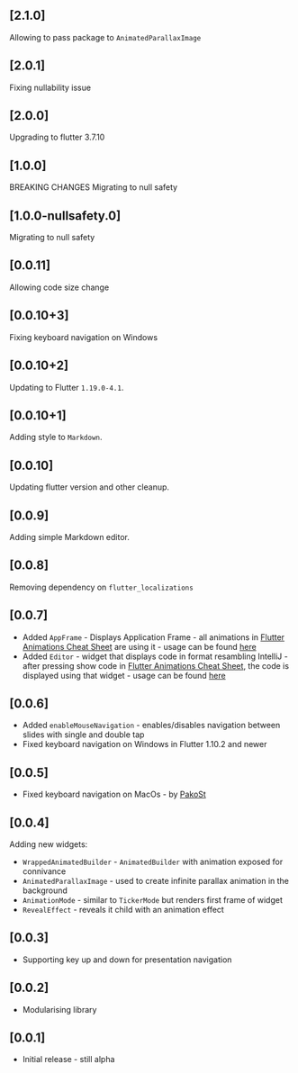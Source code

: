 ## [2.1.0]
Allowing to pass package to `AnimatedParallaxImage`

## [2.0.1]
Fixing nullability issue

## [2.0.0]
Upgrading to flutter 3.7.10

## [1.0.0]
BREAKING CHANGES Migrating to null safety

## [1.0.0-nullsafety.0]
Migrating to null safety

## [0.0.11]
Allowing code size change

## [0.0.10+3]
Fixing keyboard navigation on Windows

## [0.0.10+2]
Updating to Flutter `1.19.0-4.1`.

## [0.0.10+1]
Adding style to `Markdown`.

## [0.0.10]
Updating flutter version and other cleanup.

## [0.0.9]
Adding simple Markdown editor.

## [0.0.8]
Removing dependency on `flutter_localizations`

## [0.0.7]
* Added `AppFrame` - Displays Application Frame - all animations in [Flutter Animations Cheat Sheet](https://flutter-animations-cheat-sheet.codemagic.app/#/) 
are using it - usage can be found [here](https://github.com/tomaszpolanski/flutter-animations/blob/master/lib/shared/frame.dart)
* Added `Editor` - widget that displays code in format resambling IntelliJ - after pressing show code in [Flutter Animations Cheat Sheet](https://flutter-animations-cheat-sheet.codemagic.app/#/), 
the code is displayed using that widget - usage can be found [here](https://github.com/tomaszpolanski/flutter-animations/blob/master/lib/shared/code/code_block.dart)

## [0.0.6]
* Added `enableMouseNavigation` - enables/disables navigation between slides with single and double tap
* Fixed keyboard navigation on Windows in Flutter 1.10.2 and newer

## [0.0.5]
* Fixed keyboard navigation on MacOs - by [PakoSt](https://github.com/psstoyanov)

## [0.0.4]

Adding new widgets:
* `WrappedAnimatedBuilder` - `AnimatedBuilder` with animation exposed for connivance
* `AnimatedParallaxImage` - used to create infinite parallax animation in the background
* `AnimationMode` - similar to `TickerMode` but renders first frame of widget
* `RevealEffect` - reveals it child with an animation effect

## [0.0.3]

* Supporting key up and down for presentation navigation

## [0.0.2]

* Modularising library

## [0.0.1]

* Initial release - still alpha
